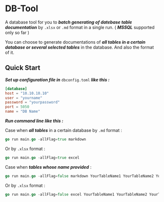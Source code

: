 # DB-Tool

A database tool for you to ***batch generating of datebase table documentation*** by  `.xlsx` or `.md` format in a single run. ( ***MSSQL*** supported only so far )

You can choose to generate documentations of ***all tables in a certain database or several selected tables*** in the database. And also the format of it. 

## Quick Start

***Set up configuration file in***  `dbconfig.toml` ***like this :*** 

```toml
[database]
host = "10.10.10.10"
user = "yourname"
password = "yourpassword"
port = 5050
name = "DB Name"
```



***Run command line like this :***

Case when ***all tables*** in a certain database by `.md` format : 

```go
go run main.go -allFlag=true markdown
```

Or by `.xlsx` format : 

```go
go run main.go -allFlag=true excel
```

Case when ***tables whose name provided*** : 

```go
go run main.go -allFlag=false markdown YourTableName1 YourTableName2 YourTableName3 
```

Or by `.xlsx` format : 

```go
go run main.go -allFlag=false excel YourTableName1 YourTableName2 YourTableName3 
```

